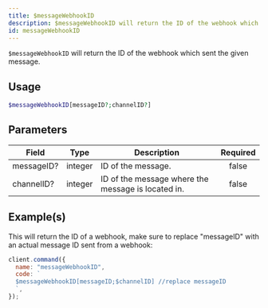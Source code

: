 ```yaml
---
title: $messageWebhookID
description: $messageWebhookID will return the ID of the webhook which sent the given message.
id: messageWebhookID
---
```


`$messageWebhookID` will return the ID of the webhook which sent the given message.

## Usage

```php
$messageWebhookID[messageID?;channelID?]
```

## Parameters

| Field      | Type    | Description                                        | Required |
| ---------- | ------- | -------------------------------------------------- | :------: |
| messageID? | integer | ID of the message.                                 |  false   |
| channelID? | integer | ID of the message where the message is located in. |  false   |

## Example(s)

This will return the ID of a webhook, make sure to replace "messageID" with an actual message ID sent from a webhook:

```javascript
client.command({
  name: "messageWebhookID",
  code: `
  $messageWebhookID[messageID;$channelID] //replace messageID
  `,
});
```
